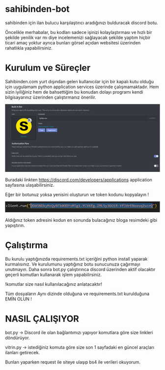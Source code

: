 # sahibinden-bot
sahibinden için ilan bulucu karşılaştırıcı aradığınızı bulduracak discord botu.

Öncelikle merhabalar, bu kodları sadece işinizi kolaylaştırması ve hızlı bir şekilde yenilik var mı diye incelemenizi sağlayacak şekilde yaptım hiçbir ticari amaç yoktur ayrıca bunları görsel açıdan websitesi üzerinden rahatlıkla yapabilirsiniz.

# Kurulum ve Süreçler

Sahibinden.com yurt dışından gelen kullanıcılar için bir kapalı kutu olduğu için uygulamam python application services üzerinde çalışmamaktadır. Hem sizin iyiliğiniz hem de bahsettiğim bu konudan dolayı programı kendi bilgisayarınız üzerinden çalıştırmanız önerilir.



<img src="https://raw.githubusercontent.com/smtsarial/sahibinden-bot/main/images/token.png?token=ALFMUIQEVSBJLYIDFOOPCULAE2GGA" alt="1" style="max-width:100%;">

Buradaki linkten https://discord.com/developers/applications application sayfasına ulaşabilirsiniz.

Eğer bir botunuz yoksa yenisini oluşturun ve token kodunu kopyalayın ! 

<img src="https://raw.githubusercontent.com/smtsarial/sahibinden-bot/main/images/token_key.png?token=ALFMUIXYV2D7LF7OWYZVJBTAE2GO6" alt="1" style="max-width:100%;">

Aldığınız token adresini kodun en sonunda bulacağınız bloga resimdeki gibi yapıştırın.

# Çalıştırma

Bu kurulu yaptığınızda requirements.txt içeriğini python install yaparak kurmalısınız. Ve kurulumunu yaptığınız botu sunucunuza çağırmayı unutmayın.
Daha sonra bot.py çalıştırınca discord üzerinden aktif olacaktır geçerli komutları kullanarak işlem yapabilirsiniz.

!komutlar size nasıl kullanılacağınız anlatacaktır!

Tüm dosyaların Aynı dizinde olduğuna ve requirements.txt kurulduğuna EMİN OLUN !


# NASIL ÇALIŞIYOR
bot.py -> Discord ile olan bağlantımızı yapıyor komutlara göre size linkleri döndürüyor.

vitrin.py -> istediğiniz komuta göre size son 1 sayfadaki en güncel araçları ilanları getirecek. 

Bunları yaparken request ile siteye ulaşıp bs4 ile verileri okuyorum.
